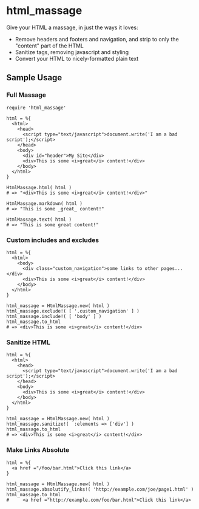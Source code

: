 # html_massage

Give your HTML a massage, in just the ways it loves:

 * Remove headers and footers and navigation, and strip to only the "content" part of the HTML
 * Sanitize tags, removing javascript and styling
 * Convert your HTML to nicely-formatted plain text

## Sample Usage

### Full Massage

    require 'html_massage'

    html = %{
      <html>
        <head>
          <script type="text/javascript">document.write('I am a bad script');</script>
        </head>
        <body>
          <div id="header">My Site</div>
          <div>This is some <i>great</i> content!</div>
        </body>
      </html>
    }

    HtmlMassage.html( html )
    # => "<div>This is some <i>great</i> content!</div>"

    HtmlMassage.markdown( html )
    # => "This is some _great_ content!"

    HtmlMassage.text( html )
    # => "This is some great content!"

### Custom includes and excludes

    html = %{
      <html>
        <body>
          <div class="custom_navigation">some links to other pages...</div>
          <div>This is some <i>great</i> content!</div>
        </body>
      </html>
    }

    html_massage = HtmlMassage.new( html )
    html_massage.exclude!( [ '.custom_navigation' ] )
    html_massage.include!( [ 'body' ] )
    html_massage.to_html
    # => <div>This is some <i>great</i> content!</div>

### Sanitize HTML

    html = %{
      <html>
        <head>
          <script type="text/javascript">document.write('I am a bad script');</script>
        </head>
        <body>
          <div>This is some <i>great</i> content!</div>
        </body>
      </html>
    }

    html_massage = HtmlMassage.new( html )
    html_massage.sanitize!(  :elements => ['div'] )
    html_massage.to_html
    # => <div>This is some <i>great</i> content!</div>

### Make Links Absolute

    html = %{
      <a href ="/foo/bar.html">Click this link</a>
    }

    html_massage = HtmlMassage.new( html )
    html_massage.absolutify_links!( 'http://example.com/joe/page1.html' )
    html_massage.to_html
    #     <a href ="http://example.com/foo/bar.html">Click this link</a>

